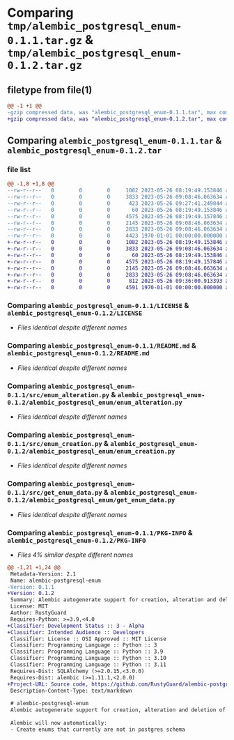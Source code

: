 # Comparing `tmp/alembic_postgresql_enum-0.1.1.tar.gz` & `tmp/alembic_postgresql_enum-0.1.2.tar.gz`

## filetype from file(1)

```diff
@@ -1 +1 @@
-gzip compressed data, was "alembic_postgresql_enum-0.1.1.tar", max compression
+gzip compressed data, was "alembic_postgresql_enum-0.1.2.tar", max compression
```

## Comparing `alembic_postgresql_enum-0.1.1.tar` & `alembic_postgresql_enum-0.1.2.tar`

### file list

```diff
@@ -1,8 +1,8 @@
--rw-r--r--   0        0        0     1082 2023-05-26 08:19:49.153846 alembic_postgresql_enum-0.1.1/LICENSE
--rw-r--r--   0        0        0     3833 2023-05-26 09:08:46.063634 alembic_postgresql_enum-0.1.1/README.md
--rw-r--r--   0        0        0      423 2023-05-26 09:27:41.249844 alembic_postgresql_enum-0.1.1/pyproject.toml
--rw-r--r--   0        0        0       60 2023-05-26 08:19:49.153846 alembic_postgresql_enum-0.1.1/src/__init__.py
--rw-r--r--   0        0        0     4575 2023-05-26 08:19:49.157846 alembic_postgresql_enum-0.1.1/src/enum_alteration.py
--rw-r--r--   0        0        0     2145 2023-05-26 09:08:46.063634 alembic_postgresql_enum-0.1.1/src/enum_creation.py
--rw-r--r--   0        0        0     2833 2023-05-26 09:08:46.063634 alembic_postgresql_enum-0.1.1/src/get_enum_data.py
--rw-r--r--   0        0        0     4423 1970-01-01 00:00:00.000000 alembic_postgresql_enum-0.1.1/PKG-INFO
+-rw-r--r--   0        0        0     1082 2023-05-26 08:19:49.153846 alembic_postgresql_enum-0.1.2/LICENSE
+-rw-r--r--   0        0        0     3833 2023-05-26 09:08:46.063634 alembic_postgresql_enum-0.1.2/README.md
+-rw-r--r--   0        0        0       60 2023-05-26 08:19:49.153846 alembic_postgresql_enum-0.1.2/alembic_postgresql_enum/__init__.py
+-rw-r--r--   0        0        0     4575 2023-05-26 08:19:49.157846 alembic_postgresql_enum-0.1.2/alembic_postgresql_enum/enum_alteration.py
+-rw-r--r--   0        0        0     2145 2023-05-26 09:08:46.063634 alembic_postgresql_enum-0.1.2/alembic_postgresql_enum/enum_creation.py
+-rw-r--r--   0        0        0     2833 2023-05-26 09:08:46.063634 alembic_postgresql_enum-0.1.2/alembic_postgresql_enum/get_enum_data.py
+-rw-r--r--   0        0        0      812 2023-05-26 09:36:00.913393 alembic_postgresql_enum-0.1.2/pyproject.toml
+-rw-r--r--   0        0        0     4591 1970-01-01 00:00:00.000000 alembic_postgresql_enum-0.1.2/PKG-INFO
```

### Comparing `alembic_postgresql_enum-0.1.1/LICENSE` & `alembic_postgresql_enum-0.1.2/LICENSE`

 * *Files identical despite different names*

### Comparing `alembic_postgresql_enum-0.1.1/README.md` & `alembic_postgresql_enum-0.1.2/README.md`

 * *Files identical despite different names*

### Comparing `alembic_postgresql_enum-0.1.1/src/enum_alteration.py` & `alembic_postgresql_enum-0.1.2/alembic_postgresql_enum/enum_alteration.py`

 * *Files identical despite different names*

### Comparing `alembic_postgresql_enum-0.1.1/src/enum_creation.py` & `alembic_postgresql_enum-0.1.2/alembic_postgresql_enum/enum_creation.py`

 * *Files identical despite different names*

### Comparing `alembic_postgresql_enum-0.1.1/src/get_enum_data.py` & `alembic_postgresql_enum-0.1.2/alembic_postgresql_enum/get_enum_data.py`

 * *Files identical despite different names*

### Comparing `alembic_postgresql_enum-0.1.1/PKG-INFO` & `alembic_postgresql_enum-0.1.2/PKG-INFO`

 * *Files 4% similar despite different names*

```diff
@@ -1,21 +1,24 @@
 Metadata-Version: 2.1
 Name: alembic-postgresql-enum
-Version: 0.1.1
+Version: 0.1.2
 Summary: Alembic autogenerate support for creation, alteration and deletion of enums
 License: MIT
 Author: RustyGuard
 Requires-Python: >=3.9,<4.0
+Classifier: Development Status :: 3 - Alpha
+Classifier: Intended Audience :: Developers
 Classifier: License :: OSI Approved :: MIT License
 Classifier: Programming Language :: Python :: 3
 Classifier: Programming Language :: Python :: 3.9
 Classifier: Programming Language :: Python :: 3.10
 Classifier: Programming Language :: Python :: 3.11
 Requires-Dist: SQLAlchemy (>=2.0.15,<3.0.0)
 Requires-Dist: alembic (>=1.11.1,<2.0.0)
+Project-URL: Source code, https://github.com/RustyGuard/alembic-postgresql-enum
 Description-Content-Type: text/markdown
 
 # alembic-postgresql-enum
 Alembic autogenerate support for creation, alteration and deletion of enums
 
 Alembic will now automatically:
 - Create enums that currently are not in postgres schema
```

